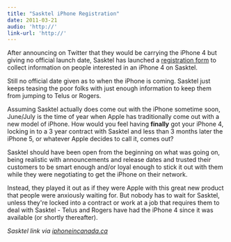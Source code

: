 ```yaml
---
title: "Sasktel iPhone Registration"
date: 2011-03-21
audio: 'http://'
link-url: 'http://'
---
```

<p>After announcing on Twitter that they would be carrying the iPhone 4 but giving no official launch date, Sasktel has launched a <a href="http://www.sasktel.com/forms/iphone-registration.html">registration form</a> to collect information on people interested in an iPhone 4 on Sasktel.</p>
<p>Still no official date given as to when the iPhone is coming. Sasktel just keeps teasing the poor folks with just enough information to keep them from jumping to Telus or Rogers.</p>
<p>Assuming Sasktel actually does come out with the iPhone sometime soon, June/July is the time of year when Apple has traditionally come out with a new model of iPhone. How would you feel having <strong>finally</strong> got your iPhone 4, locking in to a 3 year contract with Sasktel and less than 3 months later the iPhone 5, or whatever Apple decides to call it, comes out?</p>
<p>Sasktel should have been open from the beginning on what was going on, being realistic with announcements and release dates and trusted their customers to be smart enough and/or loyal enough to stick it out with them while they were negotiating to get the iPhone on their network.</p>
<p>Instead, they played it out as if they were Apple with this great new product that people were anxiously waiting for. But nobody has to wait for Sasktel, unless they're locked into a contract or work at a job that requires them to deal with Sasktel - Telus and Rogers have had the iPhone 4 since it was available (or shortly thereafter).</p>
<p><em>Sasktel link via <a href="http://www.iphoneincanada.ca/iphone4/sasktel-posts-iphone-4-information-registration-form/">iphoneincanada.ca</a></em></p>
